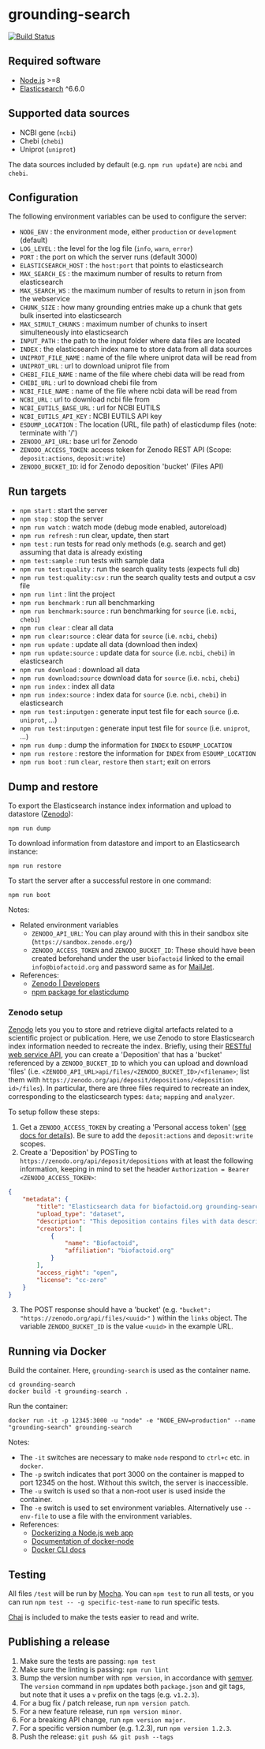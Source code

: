 # grounding-search

[![Build Status](https://travis-ci.org/PathwayCommons/grounding-search.svg?branch=master)](https://travis-ci.org/PathwayCommons/grounding-search)

## Required software

- [Node.js](https://nodejs.org/en/) >=8
- [Elasticsearch](https://www.elastic.co/products/elasticsearch) ^6.6.0


## Supported data sources

- NCBI gene (`ncbi`)
- Chebi (`chebi`)
- Uniprot (`uniprot`)

The data sources included by default (e.g. `npm run update`) are `ncbi` and `chebi`.


## Configuration

The following environment variables can be used to configure the server:

- `NODE_ENV` : the environment mode, either `production` or `development` (default)
- `LOG_LEVEL` : the level for the log file (`info`, `warn`, `error`)
- `PORT` : the port on which the server runs (default 3000)
- `ELASTICSEARCH_HOST` : the `host:port` that points to elasticsearch
- `MAX_SEARCH_ES` : the maximum number of results to return from elasticsearch
- `MAX_SEARCH_WS` : the maximum number of results to return in json from the webservice
- `CHUNK_SIZE` : how many grounding entries make up a chunk that gets bulk inserted into elasticsearch
- `MAX_SIMULT_CHUNKS` : maximum number of chunks to insert simulteneously into elasticsearch
- `INPUT_PATH` : the path to the input folder where data files are located
- `INDEX` : the elasticsearch index name to store data from all data sources
- `UNIPROT_FILE_NAME` : name of the file where uniprot data will be read from
- `UNIPROT_URL` : url to download uniprot file from
- `CHEBI_FILE_NAME` : name of the file where chebi data will be read from
- `CHEBI_URL` : url to download chebi file from
- `NCBI_FILE_NAME` : name of the file where ncbi data will be read from
- `NCBI_URL` : url to download ncbi file from
- `NCBI_EUTILS_BASE_URL` : url for NCBI EUTILS
- `NCBI_EUTILS_API_KEY` : NCBI EUTILS API key
- `ESDUMP_LOCATION` : The location (URL, file path) of elasticdump files (note: terminate with '/')
- `ZENODO_API_URL`: base url for Zenodo
- `ZENODO_ACCESS_TOKEN`: access token for Zenodo REST API (Scope: `deposit:actions`, `deposit:write`)
- `ZENODO_BUCKET_ID`: id for Zenodo deposition 'bucket' (Files API)

## Run targets

- `npm start` : start the server
- `npm stop` : stop the server
- `npm run watch` : watch mode (debug mode enabled, autoreload)
- `npm run refresh` : run clear, update, then start
- `npm test` : run tests for read only methods (e.g. search and get) assuming that data is already existing
- `npm test:sample` : run tests with sample data
- `npm run test:quality` : run the search quality tests (expects full db)
- `npm run test:quality:csv` : run the search quality tests and output a csv file
- `npm run lint` : lint the project
- `npm run benchmark` : run all benchmarking
- `npm run benchmark:source` : run benchmarking for `source` (i.e. `ncbi`, `chebi`)
- `npm run clear` : clear all data
- `npm run clear:source` : clear data for `source` (i.e. `ncbi`, `chebi`)
- `npm run update` : update all data (download then index)
- `npm run update:source` : update data for `source` (i.e. `ncbi`, `chebi`) in elasticsearch
- `npm run download` : download all data
- `npm run download:source` download data for `source` (i.e. `ncbi`, `chebi`)
- `npm run index` : index all data
- `npm run index:source` : index data for `source` (i.e. `ncbi`, `chebi`) in elasticsearch
- `npm run test:inputgen` : generate input test file for each `source` (i.e. `uniprot`, ...)
- `npm run test:inputgen` : generate input test file for `source` (i.e. `uniprot`, ...)
- `npm run dump` : dump the information for `INDEX` to `ESDUMP_LOCATION`
- `npm run restore` : restore the information for `INDEX` from `ESDUMP_LOCATION`
- `npm run boot` : run `clear`, `restore` then `start`; exit on errors

## Dump and restore

To export the Elasticsearch instance index information and upload to datastore ([Zenodo](https://zenodo.org/)):

```
npm run dump
```

To download information from datastore and import to an Elasticsearch instance:

```
npm run restore
```

To start the server after a successful restore in one command:

```
npm run boot
```

Notes:

- Related environment variables
  - `ZENODO_API_URL`: You can play around with this in their sandbox site (`https://sandbox.zenodo.org/`)
  - `ZENODO_ACCESS_TOKEN` and `ZENODO_BUCKET_ID`: These should have been created beforehand under the user `biofactoid` linked to the email `info@biofactoid.org` and password same as for [MailJet](https://app.mailjet.com/).
- References:
  - [Zenodo | Developers](https://developers.zenodo.org/#entities)
  - [npm package for elasticdump](https://www.npmjs.com/package/elasticdump)

### Zenodo setup

[Zenodo](https://zenodo.org/) lets you you to store and retrieve digital artefacts related to a scientific project or publication. Here, we use Zenodo to store Elasticsearch index information needed to recreate the index. Briefly, using their [RESTful web service API](https://developers.zenodo.org/), you can create a 'Deposition' that has a 'bucket' referenced by a `ZENODO_BUCKET_ID` to which you can upload and download 'files' (i.e. `<ZENODO_API_URL>api/files/<ZENODO_BUCKET_ID>/<filename>`; list them with `https://zenodo.org/api/deposit/depositions/<deposition id>/files`). In particular, there are three files required to recreate an index, corresponding to the elasticsearch types: `data`; `mapping` and `analyzer`.

To setup follow these steps:

1. Get a `ZENODO_ACCESS_TOKEN` by creating a 'Personal access token' ([see docs for details](https://sandbox.zenodo.org/account/settings/applications/)). Be sure to add the `deposit:actions` and `deposit:write` scopes.
2. Create a 'Deposition' by POSTing to `https://zenodo.org/api/deposit/depositions` with at least  the following information, keeping in mind to set the header `Authorization = Bearer <ZENODO_ACCESS_TOKEN>`:
```json
{
	"metadata": {
		"title": "Elasticsearch data for biofactoid.org grounding-search service",
		"upload_type": "dataset",
		"description": "This deposition contains files with data describing an Elasticsearch index (https://github.com/PathwayCommons/grounding-search). The files were generated from the elasticdump npm package (https://www.npmjs.com/package/elasticdump). The data are the neccessary and sufficient information to populate an Elasticsearch index.",
		"creators": [
			{
				"name": "Biofactoid",
				"affiliation": "biofactoid.org"
			}
		],
		"access_right": "open",
		"license": "cc-zero"
	}
}
```
3. The POST response should have a 'bucket' (e.g. `"bucket": "https://zenodo.org/api/files/<uuid>"` ) within the `links` object. The variable `ZENODO_BUCKET_ID` is the value `<uuid>` in the example URL.


## Running via Docker

Build the container.  Here, `grounding-search` is used as the container name.

```
cd grounding-search
docker build -t grounding-search .
```

Run the container:

```
docker run -it -p 12345:3000 -u "node" -e "NODE_ENV=production" --name "grounding-search" grounding-search
```

Notes:

- The `-it` switches are necessary to make `node` respond to `ctrl+c` etc. in `docker`.
- The `-p` switch indicates that port 3000 on the container is mapped to port 12345 on the host.  Without this switch, the server is inaccessible.
- The `-u` switch is used so that a non-root user is used inside the container.
- The `-e` switch is used to set environment variables.  Alternatively use `--env-file` to use a file with the environment variables.
- References:
  - [Dockerizing a Node.js web app](https://nodejs.org/en/docs/guides/nodejs-docker-webapp/)
  - [Documentation of docker-node](https://github.com/nodejs/docker-node)
  - [Docker CLI docs](https://docs.docker.com/engine/reference/commandline/cli/)



## Testing

All files `/test` will be run by [Mocha](https://mochajs.org/).  You can `npm test` to run all tests, or you can run `npm test -- -g specific-test-name` to run specific tests.

[Chai](http://chaijs.com/) is included to make the tests easier to read and write.



## Publishing a release

1. Make sure the tests are passing: `npm test`
1. Make sure the linting is passing: `npm run lint`
1. Bump the version number with `npm version`, in accordance with [semver](http://semver.org/).  The `version` command in `npm` updates both `package.json` and git tags, but note that it uses a `v` prefix on the tags (e.g. `v1.2.3`).
  1. For a bug fix / patch release, run `npm version patch`.
  1. For a new feature release, run `npm version minor`.
  1. For a breaking API change, run `npm version major.`
  1. For a specific version number (e.g. 1.2.3), run `npm version 1.2.3`.
1. Push the release: `git push && git push --tags`

